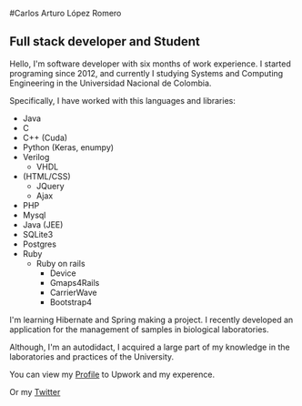 #Carlos Arturo López Romero



## Full stack developer and Student

Hello, I'm software developer with six months of work experience. I started programing since 2012, and currently I studying Systems and Computing Engineering in the Universidad Nacional de Colombia.

Specifically, I have worked with this languages and libraries: 
* Java 
* C
* C++ (Cuda)
* Python (Keras, enumpy)
* Verilog
    * VHDL
* (HTML/CSS)
    * JQuery
    * Ajax 
* PHP
* Mysql
* Java (JEE)
* SQLite3
* Postgres
* Ruby
    * Ruby on rails 
        * Device
        * Gmaps4Rails
        * CarrierWave
        * Bootstrap4

I'm learning Hibernate and Spring making a project. I recently developed an application for the management of samples in biological laboratories.

Although, I'm an autodidact, I acquired a large part of my knowledge in the laboratories and practices of the University.

You can view my [Profile](https://www.upwork.com/o/profiles/users/_~0103463c3a02eb138c/) to Upwork and my experence.

Or my [Twitter](https://twitter.com/C_ArturoLopezR)

